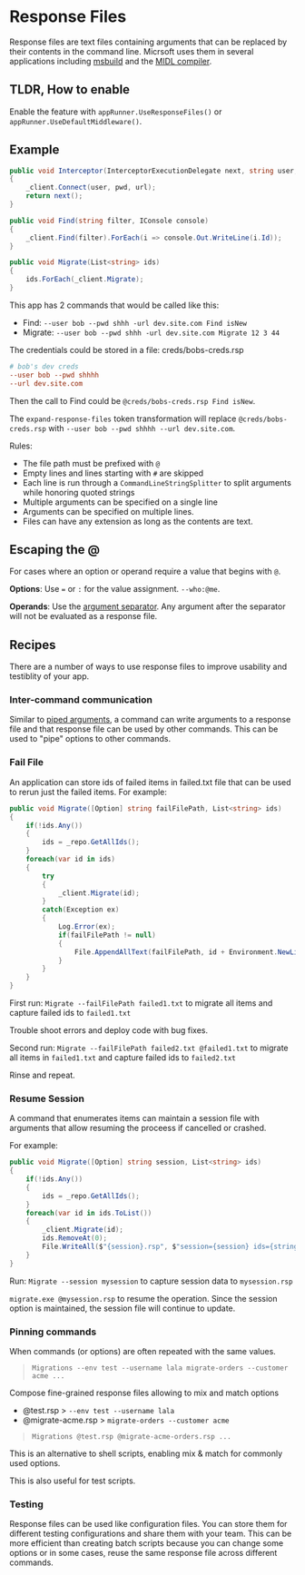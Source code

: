 # Response Files

Response files are text files containing arguments that can be replaced by their contents in the command line.
Micrsoft uses them in several applications including [msbuild](https://docs.microsoft.com/en-us/visualstudio/msbuild/msbuild-response-files?view=vs-2019) and the [MIDL compiler](https://docs.microsoft.com/en-us/windows/win32/midl/response-files). 

## TLDR, How to enable 
Enable the feature with `appRunner.UseResponseFiles()` or `appRunner.UseDefaultMiddleware()`.

## Example

``` c#
public void Interceptor(InterceptorExecutionDelegate next, string user, string pwd, string url)
{
    _client.Connect(user, pwd, url);
    return next();
}

public void Find(string filter, IConsole console)
{
    _client.Find(filter).ForEach(i => console.Out.WriteLine(i.Id));
}

public void Migrate(List<string> ids)
{
    ids.ForEach(_client.Migrate);
}
```

This app has 2 commands that would be called like this:

 * Find: `--user bob --pwd shhh -url dev.site.com Find isNew`
 * Migrate: `--user bob --pwd shhh -url dev.site.com Migrate 12 3 44`

The credentials could be stored in a file: creds/bobs-creds.rsp
``` ini
# bob's dev creds
--user bob --pwd shhhh
--url dev.site.com
```

Then the call to Find could be `@creds/bobs-creds.rsp Find isNew`.

The `expand-response-files` token transformation will replace `@creds/bobs-creds.rsp` with `--user bob --pwd shhhh --url dev.site.com`.

Rules:

* The file path must be prefixed with `@`
* Empty lines and lines starting with `#` are skipped
* Each line is run through a `CommandLineStringSplitter` to split arguments while honoring quoted strings
* Multiple arguments can be specified on a single line
* Arguments can be specified on multiple lines.
* Files can have any extension as long as the contents are text.

## Escaping the @

For cases where an option or operand require a value that begins with `@`. 

**Options**: Use `=` or `:` for the value assignment.  `--who:@me`.

**Operands**: Use the [argument separator](argument-separator.md). Any argument after the separator will not be evaluated as a response file.

## Recipes

There are a number of ways to use response files to improve usability and testiblity of your app.

### Inter-command communication

Similar to [piped arguments](../ArgumentValues/piped-arguments.md), a command can write arguments to a response file and that response file can be used by other commands. 
This can be used to "pipe" options to other commands.

### Fail File

An application can store ids of failed items in failed.txt file that can be used to rerun just the failed items.
For example:

``` c#
public void Migrate([Option] string failFilePath, List<string> ids)
{
    if(!ids.Any())
    {
        ids = _repo.GetAllIds();
    }
    foreach(var id in ids)
    {
        try
        {
            _client.Migrate(id);
        }
        catch(Exception ex)
        {
            Log.Error(ex);
            if(failFilePath != null)
            {
                File.AppendAllText(failFilePath, id + Environment.NewLine);
            }
        }
    }
}
```

First run: `Migrate --failFilePath failed1.txt` to migrate all items and capture failed ids to `failed1.txt`

Trouble shoot errors and deploy code with bug fixes.

Second run: `Migrate --failFilePath failed2.txt @failed1.txt` to migrate all items in `failed1.txt` and capture failed ids to `failed2.txt`

Rinse and repeat.

### Resume Session

A command that enumerates items can maintain a session file with arguments that allow resuming the proceess if cancelled or crashed.

For example:

``` c#
public void Migrate([Option] string session, List<string> ids)
{
    if(!ids.Any())
    {
        ids = _repo.GetAllIds();
    }
    foreach(var id in ids.ToList())
    {
        _client.Migrate(id);
        ids.RemoveAt(0);
        File.WriteAll($"{session}.rsp", $"session={session} ids={string.join(',', ids)}");
    }
}
```

Run: `Migrate --session mysession` to capture session data to `mysession.rsp`

`migrate.exe @mysession.rsp` to resume the operation. Since the session option is maintained, the session file will continue to update.
 
### Pinning commands

When commands (or options) are often repeated with the same values.

> `Migrations --env test --username lala migrate-orders --customer acme ...`

Compose fine-grained response files allowing to mix and match options

* @test.rsp > `--env test --username lala`
* @migrate-acme.rsp > `migrate-orders --customer acme`

> `Migrations @test.rsp @migrate-acme-orders.rsp ...`

This is an alternative to shell scripts, enabling mix & match for commonly used options.

This is also useful for test scripts.

### Testing

Response files can be used like configuration files. You can store them for different testing configurations and share them with your team.
This can be more efficient than creating batch scripts because you can change some options or in some cases, reuse the same response file across different commands. 